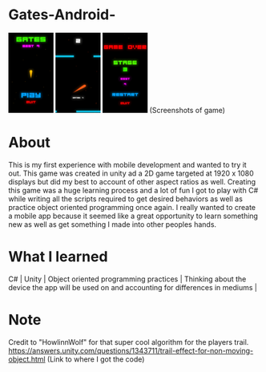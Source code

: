 # Gates-Android-
<img src="MenuGates.png" width="90" height="160">
<img src="GamePlayGates.png" width="90" height="160">
<img src="GameOverGates.png" width="90" height="160">
(Screenshots of game)

# About
This is my first experience with mobile development and wanted to try it out. This game was created in unity ad a 2D game targeted at 1920 x 1080 displays but did my best to account of other aspect ratios as well. Creating this game was a huge learning process and a lot of fun I got to play with C# while writing all the scripts required to get desired behaviors as well as practice object oriented programming once again. I really wanted to create a mobile app because it seemed like a great opportunity to learn something new as well as get something I made into other peoples hands. 

# What I learned
C# |
Unity |
Object oriented programming practices |
Thinking about the device the app will be used on and accounting for differences in mediums |

# Note
Credit to "HowlinnWolf" for that super cool algorithm for the players trail.
https://answers.unity.com/questions/1343711/trail-effect-for-non-moving-object.html
(Link to where I got the code)

                                    


